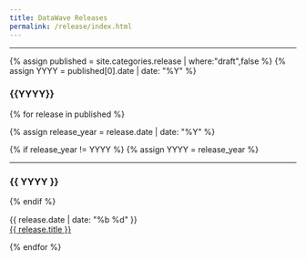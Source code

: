 ```yaml
---
title: DataWave Releases
permalink: /release/index.html
---
```

<div class="post-list">
<hr>

{% assign published = site.categories.release | where:"draft",false %}
{% assign YYYY = published[0].date | date: "%Y" %}

<h3>{{YYYY}}</h3>

{% for release in published %}

  {% assign release_year = release.date | date: "%Y" %}

  {% if release_year != YYYY %}
    {% assign YYYY = release_year %}
    <hr>
    <h3>{{ YYYY }}</h3>
  {% endif %}

  <div class="row" style="margin-top: 15px">
    <div class="col-md-1">{{ release.date | date: "%b %d" }}</div>
    <div class="col-md-10">
       <a href="{{ site.baseurl }}{{ release.url }}">{{ release.title }}</a></div>
  </div>

{% endfor %}
</div>
